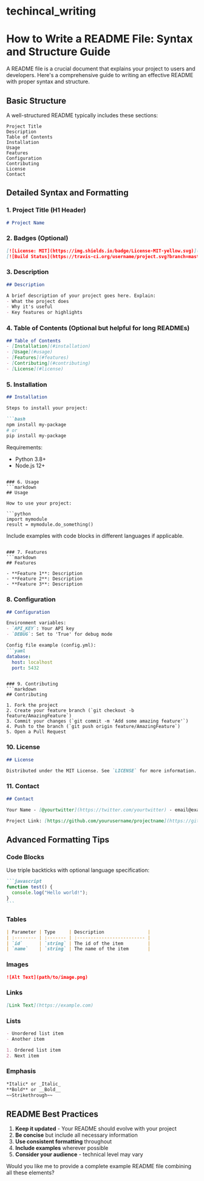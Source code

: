 # techincal_writing
# How to Write a README File: Syntax and Structure Guide

A README file is a crucial document that explains your project to users and developers. Here's a comprehensive guide to writing an effective README with proper syntax and structure.

## Basic Structure

A well-structured README typically includes these sections:

```
Project Title
Description
Table of Contents
Installation
Usage
Features
Configuration
Contributing
License
Contact
```

## Detailed Syntax and Formatting

### 1. Project Title (H1 Header)
```markdown
# Project Name
```

### 2. Badges (Optional)
```markdown
[![License: MIT](https://img.shields.io/badge/License-MIT-yellow.svg)](https://opensource.org/licenses/MIT)
[![Build Status](https://travis-ci.org/username/project.svg?branch=master)](https://travis-ci.org/username/project)
```

### 3. Description
```markdown
## Description

A brief description of your project goes here. Explain:
- What the project does
- Why it's useful
- Key features or highlights
```

### 4. Table of Contents (Optional but helpful for long READMEs)
```markdown
## Table of Contents
- [Installation](#installation)
- [Usage](#usage)
- [Features](#features)
- [Contributing](#contributing)
- [License](#license)
```

### 5. Installation
```markdown
## Installation

Steps to install your project:

```bash
npm install my-package
# or
pip install my-package
```

Requirements:
- Python 3.8+
- Node.js 12+
```

### 6. Usage
```markdown
## Usage

How to use your project:

```python
import mymodule
result = mymodule.do_something()
```

Include examples with code blocks in different languages if applicable.
```

### 7. Features
```markdown
## Features

- **Feature 1**: Description
- **Feature 2**: Description
- **Feature 3**: Description
```

### 8. Configuration
```markdown
## Configuration

Environment variables:
- `API_KEY`: Your API key
- `DEBUG`: Set to 'True' for debug mode

Config file example (config.yml):
```yaml
database:
  host: localhost
  port: 5432
```
```

### 9. Contributing
```markdown
## Contributing

1. Fork the project
2. Create your feature branch (`git checkout -b feature/AmazingFeature`)
3. Commit your changes (`git commit -m 'Add some amazing feature'`)
4. Push to the branch (`git push origin feature/AmazingFeature`)
5. Open a Pull Request
```

### 10. License
```markdown
## License

Distributed under the MIT License. See `LICENSE` for more information.
```

### 11. Contact
```markdown
## Contact

Your Name - [@yourtwitter](https://twitter.com/yourtwitter) - email@example.com

Project Link: [https://github.com/yourusername/projectname](https://github.com/yourusername/projectname)
```

## Advanced Formatting Tips

### Code Blocks
Use triple backticks with optional language specification:
````markdown
```javascript
function test() {
  console.log("Hello world!");
}
```
````

### Tables
```markdown
| Parameter | Type     | Description                |
| :-------- | :------- | :------------------------- |
| `id`      | `string` | The id of the item         |
| `name`    | `string` | The name of the item       |
```

### Images
```markdown
![Alt Text](path/to/image.png)
```

### Links
```markdown
[Link Text](https://example.com)
```

### Lists
```markdown
- Unordered list item
- Another item

1. Ordered list item
2. Next item
```

### Emphasis
```markdown
*Italic* or _Italic_
**Bold** or __Bold__
~~Strikethrough~~
```

## README Best Practices

1. **Keep it updated** - Your README should evolve with your project
2. **Be concise** but include all necessary information
3. **Use consistent formatting** throughout
4. **Include examples** wherever possible
5. **Consider your audience** - technical level may vary

Would you like me to provide a complete example README file combining all these elements?
